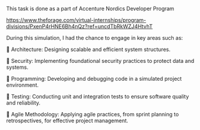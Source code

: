 This task is done as a part of Accenture Nordics Developer Program

https://www.theforage.com/virtual-internships/program-divisions/PxenP4rHNE6Bh4nQz?ref=uncdTbRkWZJ4HtvhT

During this simulation, I had the chance to engage in key areas such as:

🔹 Architecture: Designing scalable and efficient system structures.

🔹 Security: Implementing foundational security practices to protect data and systems.

🔹 Programming: Developing and debugging code in a simulated project environment.

🔹 Testing: Conducting unit and integration tests to ensure software quality and reliability.

🔹 Agile Methodology: Applying agile practices, from sprint planning to retrospectives, for effective project management.
